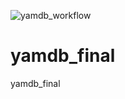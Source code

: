 ![yamdb_workflow](https://github.com/BattleMageBro/yamdb_final/workflows/.github/workflows/yamdb_workflow.yml/badge.svg)
# yamdb_final
yamdb_final
